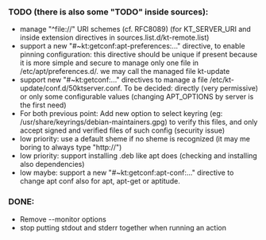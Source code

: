 
### TODO (there is also some "TODO" inside sources):

* manage "^file://" URI schemes (cf. RFC8089) (for KT_SERVER_URI and inside extension directives in sources.list.d/kt-remote.list)
* support a new "#~kt:getconf:apt-preferences:..." directive, to enable pinning configuration:
    this directive should be unique if present because it is more simple and secure to manage only one file in /etc/apt/preferences.d/.
    we may call the managed file kt-update
* support new "#~kt:getconf:..." directives to manage a file /etc/kt-update/conf.d/50ktserver.conf.
    To be decided: directly (very permissive) or only some configurable values (changing APT_OPTIONS by server is the first need)
* For both previous point: Add new option to select keyring (eg: /usr/share/keyrings/debian-maintainers.gpg) to verify this files, and only accept signed and verified files of such config (security issue)
* low priority: use a default sheme if no sheme is recognized (it may me boring to always type "http://")
* low priority: support installing .deb like apt does (checking and installing also dependencies)
* low maybe: support a new "#~kt:getconf:apt-conf:..." directive to change apt conf also for apt, apt-get or aptitude.


### DONE:

* Remove --monitor options
* stop putting stdout and stderr together when running an action
